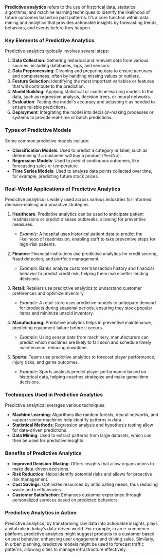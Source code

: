 **Predictive analytics** refers to the use of historical data, statistical algorithms, and machine learning techniques to identify the likelihood of future outcomes based on past patterns. It’s a core function within data mining and analytics that provides actionable insights by forecasting trends, behaviors, and events before they happen.

### Key Elements of Predictive Analytics
Predictive analytics typically involves several steps:
1. **Data Collection**: Gathering historical and relevant data from various sources, including databases, logs, and sensors.
2. **Data Preprocessing**: Cleaning and preparing data to ensure accuracy and completeness, often by handling missing values or outliers.
3. **Feature Selection**: Identifying the most important variables or features that will contribute to the prediction.
4. **Model Building**: Applying statistical or machine learning models to the data, such as regression analysis, decision trees, or neural networks.
5. **Evaluation**: Testing the model's accuracy and adjusting it as needed to ensure reliable predictions.
6. **Deployment**: Integrating the model into decision-making processes or systems to provide real-time or batch predictions.

### Types of Predictive Models
Some common predictive models include:
- **Classification Models**: Used to predict a category or label, such as determining if a customer will buy a product (Yes/No).
- **Regression Models**: Used to predict continuous outcomes, like forecasting sales or temperature.
- **Time Series Models**: Used to analyze data points collected over time, for example, predicting future stock prices.

### Real-World Applications of Predictive Analytics
Predictive analytics is widely used across various industries for informed decision-making and proactive strategies:

1. **Healthcare**: Predictive analytics can be used to anticipate patient readmissions or predict disease outbreaks, allowing for preventive measures.
   - *Example*: A hospital uses historical patient data to predict the likelihood of readmission, enabling staff to take preventive steps for high-risk patients.

2. **Finance**: Financial institutions use predictive analytics for credit scoring, fraud detection, and portfolio management.
   - *Example*: Banks analyze customer transaction history and financial behavior to predict credit risk, helping them make better lending decisions.

3. **Retail**: Retailers use predictive analytics to understand customer preferences and optimize inventory.
   - *Example*: A retail store uses predictive models to anticipate demand for products during seasonal periods, ensuring they stock popular items and minimize unsold inventory.

4. **Manufacturing**: Predictive analytics helps in preventive maintenance, predicting equipment failure before it occurs.
   - *Example*: Using sensor data from machinery, manufacturers can predict which machines are likely to fail soon and schedule timely maintenance, reducing downtime.

5. **Sports**: Teams use predictive analytics to forecast player performance, injury risks, and game outcomes.
   - *Example*: Sports analysts predict player performance based on historical data, helping coaches strategize and make game-time decisions.

### Techniques Used in Predictive Analytics
Predictive analytics leverages various techniques:
- **Machine Learning**: Algorithms like random forests, neural networks, and support vector machines help identify patterns in data.
- **Statistical Methods**: Regression analysis and hypothesis testing allow for data-driven predictions.
- **Data Mining**: Used to extract patterns from large datasets, which can then be used for predictive insights.

### Benefits of Predictive Analytics
- **Improved Decision-Making**: Offers insights that allow organizations to make data-driven decisions.
- **Risk Reduction**: Helps identify potential risks and allows for proactive risk management.
- **Cost Savings**: Optimizes resources by anticipating needs, thus reducing waste and inefficiencies.
- **Customer Satisfaction**: Enhances customer experience through personalized services based on predicted behaviors.

### Predictive Analytics in Action
Predictive analytics, by transforming raw data into actionable insights, plays a vital role in today’s data-driven world. For example, in an e-commerce platform, predictive analytics might suggest products to a customer based on past behavior, enhancing user engagement and driving sales. Similarly, in urban planning, predictive models might be used to forecast traffic patterns, allowing cities to manage infrastructure effectively.